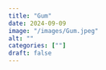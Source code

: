 ```yaml
---
title: "Gum"
date: 2024-09-09
image: "/images/Gum.jpeg"
alt: ""
categories: [""]
draft: false
---
```

